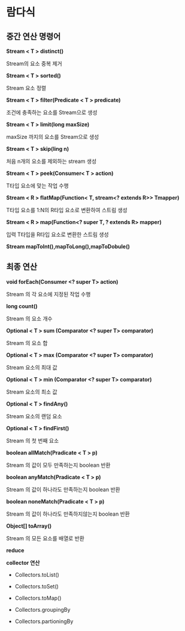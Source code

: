# 람다식
## 중간 연산 명령어
**Stream < T > distinct()**

 Stream의 요소 중복 제거

 **Stream < T > sorted()** 

 Stream 요소 정렬

 **Stream < T > filter(Predicate < T > predicate)**

 조건에 충족하는 요소를 Stream으로 생성

 **Stream < T > limit(long maxSize)**

 maxSize 까지의 요소를 Stream으로 생성

 **Stream < T > skip(ling n)**

 처음 n개의 요소를 제외하는 stream 생성

 **Stream < T > peek(Consumer< T > action)**

 T타입 요소에 맞는 작업 수행

 **Stream < R > flatMap(Function< T, stream<? extends R>> Tmapper)**

 T타입 요소를 1:N의 R타입 요소로 변환하여 스트림 생성

 **Stream < R > map(Function<? super T, ? extends R> mapper)**

 입력 T타입을 R타입 요소로 변환한 스트림 생성

 **Stream mapToInt(),mapToLong(),mapToDobule()**


## 최종 연산

 **void forEach(Consumer <? super T> action)**

 Stream 의 각 요소에 지정된 작업 수행

 **long count()**

 Stream 의 요소 개수

 **Optional < T > sum (Comparator <? super T> comparator)**

 Stream 의 요소 합

 **Optional < T > max (Comparator <? super T> comparator)**

 Stream 요소의 최대 값

 **Optional < T > min (Comparator <? super T> comparator)**

 Stream 요소의 최소 값

 **Optional < T > findAny()**

 Stream 요소의 랜덤 요소

 **Optional < T > findFirst()**

 Stream 의 첫 번째 요소

 **boolean allMatch(Pradicate < T > p)**

 Stream 의 값이 모두 만족하는지 boolean 반환

 **boolean anyMatch(Pradicate < T > p)**

 Stream 의 값이 하나라도 만족하는지 boolean 반환

 **boolean noneMatch(Pradicate < T > p)**

 Stream 의 값이 하나라도 만족하지않는지 boolean 반환 

 **Object[] toArray()**

 Stream 의 모든 요소를 배열로 반환

 **reduce**

 **collector 연산**
  - Collectors.toList()

 - Collectors.toSet()

 - Collectors.toMap()

 - Collectors.groupingBy

 - Collectors.partioningBy
